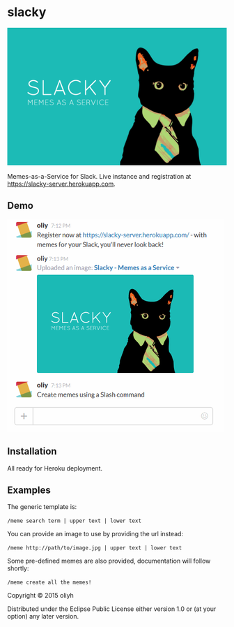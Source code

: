 # slacky

![](resources/public/images/slacky-logo.png?raw=true)

Memes-as-a-Service for Slack. Live instance and registration at https://slacky-server.herokuapp.com.

## Demo

![](resources/public/images/memes-on-slack.gif?raw=true)

## Installation

All ready for Heroku deployment.

## Examples

The generic template is:

`/meme search term | upper text | lower text`

You can provide an image to use by providing the url instead:

`/meme http://path/to/image.jpg | upper text | lower text`

Some pre-defined memes are also provided, documentation will follow shortly:

`/meme create all the memes!`

Copyright © 2015  oliyh

Distributed under the Eclipse Public License either version 1.0 or (at
your option) any later version.

